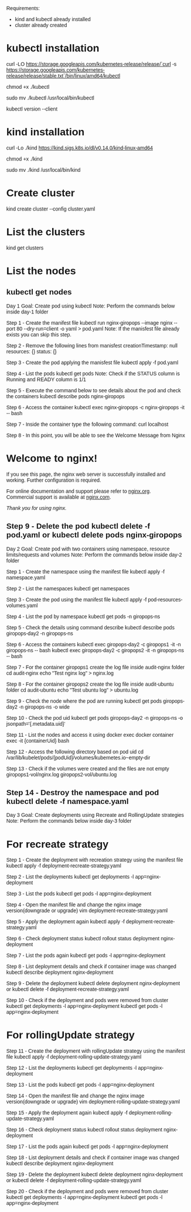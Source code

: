 Requirements:
  - kind and kubectl already installed
  - cluster already created
 
# kubectl installation
curl -LO https://storage.googleapis.com/kubernetes-release/release/`curl -s https://storage.googleapis.com/kubernetes-release/release/stable.txt`/bin/linux/amd64/kubectl

chmod +x ./kubectl

sudo mv ./kubectl /usr/local/bin/kubectl

kubectl version --client


# kind installation
curl -Lo ./kind https://kind.sigs.k8s.io/dl/v0.14.0/kind-linux-amd64

chmod +x ./kind

sudo mv ./kind /usr/local/bin/kind

# Create cluster
kind create cluster --config cluster.yaml

# List the clusters
kind get clusters

# List the nodes
kubectl get nodes
---------------------------------------------------------------------

Day 1
Goal: Create pod using kubectl
Note: Perform the commands below inside day-1 folder

Step 1 - Create the manifest file
kubectl run nginx-giropops --image nginx --port 80 --dry-run=client -o yaml > pod.yaml
Note: If the manisfest file already exists you can skip this step.

Step 2 - Remove the following lines from manisfest
creationTimestamp: null
resources: {}
status: {}

Step 3 - Create the pod applying the manisfest file
kubectl apply -f pod.yaml

Step 4 - List the pods
kubectl get pods
Note: Check if the STATUS column is Running and READY column is 1/1

Step 5 - Execute the command below to see details about the pod and check the containers
kubectl describe pods nginx-giropops

Step 6 - Access the container
kubectl exec nginx-giropops -c nginx-giropops -it -- bash

Step 7 - Inside the container type the following command:
curl localhost

Step 8 - In this point, you will be able to see the Welcome Message from Nginx
<!DOCTYPE html>
<html>
<head>
<title>Welcome to nginx!</title>
<style>
html { color-scheme: light dark; }
body { width: 35em; margin: 0 auto;
font-family: Tahoma, Verdana, Arial, sans-serif; }
</style>
</head>
<body>
<h1>Welcome to nginx!</h1>
<p>If you see this page, the nginx web server is successfully installed and
working. Further configuration is required.</p>

<p>For online documentation and support please refer to
<a href="http://nginx.org/">nginx.org</a>.<br/>
Commercial support is available at
<a href="http://nginx.com/">nginx.com</a>.</p>

<p><em>Thank you for using nginx.</em></p>
</body>
</html>

Step 9 - Delete the pod
kubectl delete -f pod.yaml
or
kubectl delete pods nginx-giropops
---------------------------------------------------------------------

Day 2
Goal: Create pod with two containers using namespace, resource limits/requests and volumes
Note: Perform the commands below inside day-2 folder

Step 1 - Create the namespace using the manifest file
kubectl apply -f namespace.yaml

Step 2 - List the namespaces
kubectl get namespaces

Step 3 - Create the pod using the manifest file
kubectl apply -f pod-resources-volumes.yaml

Step 4 - List the pod by namespace
kubectl get pods -n giropops-ns

Step 5 - Check the details using command describe
kubectl describe pods giropops-day2 -n giropops-ns

Step 6 - Access the containers
kubectl exec giropops-day2 -c giropops1 -it -n giropops-ns -- bash
kubectl exec giropops-day2 -c giropops2 -it -n giropops-ns -- bash

Step 7 - For the container giropops1 create the log file inside audit-nginx folder
cd audit-nginx 
echo "Test nginx log" > nginx.log

Step 8 - For the container giropops2 create the log file inside audit-ubuntu folder
cd audit-ubuntu 
echo "Test ubuntu log" > ubuntu.log

Step 9 - Check the node where the pod are running
kubectl get pods giropops-day2 -n giropops-ns -o wide

Step 10 - Check the pod uid
kubectl get pods giropops-day2 -n giropops-ns -o jsonpath='{.metadata.uid}'

Step 11 - List the nodes and access it using docker exec
docker container exec -it {containerUid} bash

Step 12 - Access the following directory based on pod uid
cd /var/lib/kubelet/pods/{podUid}/volumes/kubernetes.io~empty-dir

Step 13 - Check if the volumes were created and the files are not empty
giropops1-vol/nginx.log
giropops2-vol/ubuntu.log

Step 14 - Destroy the namespace and pod
kubectl delete -f namespace.yaml
-----------------------------------------------------------------------

Day 3
Goal: Create deployments using Recreate and RollingUpdate strategies
Note: Perform the commands below inside day-3 folder

# For recreate strategy
Step 1 - Create the deployment with recreation strategy using the manifest file
kubectl apply -f deployment-recreate-strategy.yaml

Step 2 - List the deployments
kubectl get deployments -l app=nginx-deployment

Step 3 - List the pods
kubectl get pods -l app=nginx-deployment

Step 4 - Open the manifest file and change the nginx image version(downgrade or upgrade)
vim deployment-recreate-strategy.yaml

Step 5 - Apply the deployment again
kubectl apply -f deployment-recreate-strategy.yaml

Step 6 - Check deployment status
kubectl rollout status deployment nginx-deployment

Step 7 - List the pods again
kubectl get pods -l app=nginx-deployment

Step 8 - List deployment details and check if container image was changed
kubectl describe deployment nginx-deployment

Step 9 - Delete the deployment
kubectl delete deployment nginx-deployment
or
kubectl delete -f deployment-recreate-strategy.yaml

Step 10 - Check if the deployment and pods were removed from cluster
kubectl get deployments -l app=nginx-deployment
kubectl get pods -l app=nginx-deployment

# For rollingUpdate strategy
Step 11 - Create the deployment with rollingUpdate strategy using the manifest file
kubectl apply -f deployment-rolling-update-strategy.yaml

Step 12 - List the deployments
kubectl get deployments -l app=nginx-deployment

Step 13 - List the pods
kubectl get pods -l app=nginx-deployment

Step 14 - Open the manifest file and change the nginx image version(downgrade or upgrade)
vim deployment-rolling-update-strategy.yaml

Step 15 - Apply the deployment again
kubectl apply -f deployment-rolling-update-strategy.yaml

Step 16 - Check deployment status
kubectl rollout status deployment nginx-deployment

Step 17 - List the pods again
kubectl get pods -l app=nginx-deployment

Step 18 - List deployment details and check if container image was changed
kubectl describe deployment nginx-deployment

Step 19 - Delete the deployment
kubectl delete deployment nginx-deployment
or
kubectl delete -f deployment-rolling-update-strategy.yaml

Step 20 - Check if the deployment and pods were removed from cluster
kubectl get deployments -l app=nginx-deployment
kubectl get pods -l app=nginx-deployment
